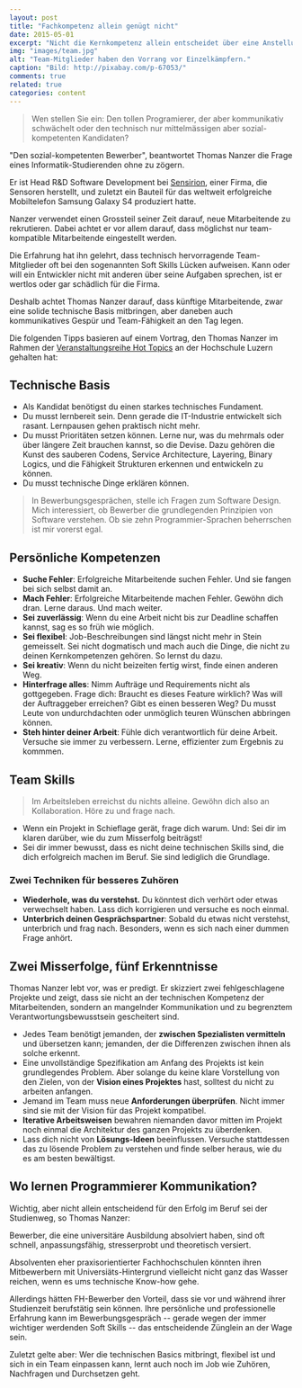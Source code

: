 ```yaml
---
layout: post
title: "Fachkompetenz allein genügt nicht"
date: 2015-05-01
excerpt: "Nicht die Kernkompetenz allein entscheidet über eine Anstellung. Kommunikations-Skills, Team-Tüchtigkeit und Lernwille sind viel wichtiger, so Recruiter Thomas Nanzer."
img: "images/team.jpg"
alt: "Team-Mitglieder haben den Vorrang vor Einzelkämpfern."
caption: "Bild: http://pixabay.com/p-67053/"
comments: true
related: true
categories: content
---
```


> Wen stellen Sie ein: Den tollen Programierer, der aber kommunikativ schwächelt oder den technisch nur mittelmässigen aber sozial-kompetenten Kandidaten?

"Den sozial-kompetenten Bewerber", beantwortet Thomas Nanzer die Frage eines Informatik-Studierenden ohne zu zögern. 

Er ist Head R&D Software Development bei [Sensirion](http://www.sensirion.com/), einer Firma, die Sensoren herstellt, und zuletzt ein Bauteil für das weltweit erfolgreiche Mobiltelefon Samsung Galaxy S4 produziert hatte.

Nanzer verwendet einen Grossteil seiner Zeit darauf, neue Mitarbeitende zu rekrutieren. Dabei achtet er vor allem darauf, dass möglichst nur team-kompatible Mitarbeitende eingestellt werden. 

Die Erfahrung hat ihn gelehrt, dass technisch hervorragende Team-Mitglieder oft bei den sogenannten Soft Skills Lücken aufweisen. Kann oder will ein Entwickler nicht mit anderen über seine Aufgaben sprechen, ist er wertlos oder gar schädlich für die Firma. 

Deshalb achtet Thomas Nanzer darauf, dass künftige Mitarbeitende, zwar eine solide technische Basis mitbringen, aber daneben auch  kommunikatives Gespür und Team-Fähigkeit an den Tag legen.

Die folgenden Tipps basieren auf einem Vortrag, den Thomas Nanzer im Rahmen der [Veranstaltungsreihe Hot Topics](https://www.hslu.ch/de-ch/technik-architektur/campus/veranstaltungen/2015/04/15/informatik-top-themen-2015-04-15/) an der Hochschule Luzern gehalten hat:

## Technische Basis

- Als Kandidat benötigst du einen starkes technisches Fundament.
- Du musst lernbereit sein. Denn gerade die IT-Industrie entwickelt sich rasant. Lernpausen gehen praktisch nicht mehr.
- Du musst Prioritäten setzen können. Lerne nur, was du mehrmals oder über längere Zeit brauchen kannst, so die Devise. Dazu gehören die Kunst des sauberen Codens, Service Architecture, Layering, Binary Logics, und die Fähigkeit Strukturen erkennen und entwickeln zu können. 
- Du musst technische Dinge erklären können.

> In Bewerbungsgesprächen, stelle ich Fragen zum Software Design. Mich interessiert, ob Bewerber die grundlegenden Prinzipien von Software verstehen. Ob sie zehn Programmier-Sprachen beherrschen ist mir vorerst egal.

## Persönliche Kompetenzen

- **Suche Fehler**: Erfolgreiche Mitarbeitende suchen Fehler. Und sie fangen bei sich selbst damit an.
- **Mach Fehler**: Erfolgreiche Mitarbeitende machen Fehler. Gewöhn dich dran. Lerne daraus. Und mach weiter.
- **Sei zuverlässig**: Wenn du eine Arbeit nicht bis zur Deadline schaffen kannst, sag es so früh wie möglich. 
- **Sei flexibel**: Job-Beschreibungen sind längst nicht mehr in Stein gemeisselt. Sei nicht dogmatisch und mach auch die Dinge, die nicht zu deinen Kernkompetenzen gehören. So lernst du dazu. 
- **Sei kreativ**: Wenn du nicht beizeiten fertig wirst, finde einen anderen Weg. 
- **Hinterfrage alles**: Nimm Aufträge und Requirements nicht als gottgegeben. Frage dich: Braucht es dieses Feature wirklich? Was will der Auftraggeber erreichen? Gibt es einen besseren Weg? Du musst Leute von undurchdachten oder unmöglich teuren Wünschen abbringen können.
- **Steh hinter deiner Arbeit**: Fühle dich verantwortlich für deine Arbeit. Versuche sie immer zu verbessern. Lerne, effizienter zum Ergebnis zu kommmen.

## Team Skills

> Im Arbeitsleben erreichst du nichts alleine. Gewöhn dich also an Kollaboration. Höre zu und frage nach.

- Wenn ein Projekt in Schieflage gerät, frage dich warum. Und: Sei dir im klaren darüber, wie du zum Misserfolg beiträgst!
- Sei dir immer bewusst, dass es nicht deine technischen Skills sind, die dich erfolgreich machen im Beruf. Sie sind lediglich die Grundlage.

### Zwei Techniken für besseres Zuhören

- **Wiederhole, was du verstehst.** Du könntest dich verhört oder etwas verwechselt haben. Lass dich korrigieren und versuche es noch einmal.
- **Unterbrich deinen Gesprächspartner**: Sobald du etwas nicht verstehst, unterbrich und frag nach. Besonders, wenn es sich nach einer dummen Frage anhört.

## Zwei Misserfolge, fünf Erkenntnisse

Thomas Nanzer lebt vor, was er predigt. Er skizziert zwei fehlgeschlagene Projekte und zeigt, dass sie nicht an der technischen Kompetenz der Mitarbeitenden, sondern an mangelnder Kommunikation und zu begrenztem Verantwortungsbewusstsein gescheitert sind.

- Jedes Team benötigt jemanden, der **zwischen Spezialisten vermitteln** und übersetzen kann; jemanden, der die Differenzen zwischen ihnen als solche erkennt.
- Eine unvollständige Spezifikation am Anfang des Projekts ist kein grundlegendes Problem. Aber solange du keine klare Vorstellung von den Zielen, von der **Vision eines Projektes** hast, solltest du nicht zu arbeiten anfangen.
- Jemand im Team muss neue **Anforderungen überprüfen**. Nicht immer sind sie mit der Vision für das Projekt kompatibel.
- **Iterative Arbeitsweisen** bewahren niemanden davor mitten im Projekt noch einmal die Architektur des ganzen Projekts zu überdenken.
- Lass dich nicht von **Lösungs-Ideen** beeinflussen. Versuche stattdessen das zu lösende Problem zu verstehen und finde selber heraus, wie du es am besten bewältigst.


## Wo lernen Programmierer Kommunikation?

Wichtig, aber nicht allein entscheidend für den Erfolg im Beruf sei der Studienweg, so Thomas Nanzer:  

Bewerber, die eine universitäre Ausbildung absolviert haben, sind oft schnell, anpassungsfähig, stresserprobt und theoretisch versiert.

Absolventen eher praxisorientierter Fachhochschulen könnten ihren Mitbewerbern mit Universiäts-Hintergrund vielleicht nicht ganz das Wasser reichen, wenn es ums technische Know-how gehe.  

Allerdings hätten FH-Bewerber den Vorteil, dass sie vor und während ihrer Studienzeit berufstätig sein können. Ihre persönliche und professionelle Erfahrung kann im Bewerbungsgespräch -- gerade wegen der immer wichtiger werdenden Soft Skills -- das entscheidende Zünglein an der Wage sein.

Zuletzt gelte aber: Wer die technischen Basics mitbringt, flexibel ist und sich in ein Team einpassen kann, lernt auch noch im Job wie Zuhören, Nachfragen und Durchsetzen geht. 
